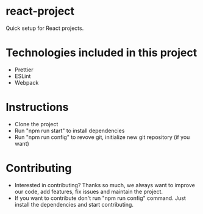 # react-project

Quick setup for React projects.

# Technologies included in this project

- Prettier
- ESLint
- Webpack

# Instructions

- Clone the project
- Run "npm run start" to install dependencies
- Run "npm run config" to revove git, initialize new git repository (if you want)

# Contributing

- Interested in contributing? Thanks so much, we always want to improve our code, add features, fix issues and maintain the project.
- If you want to contribute don't run "npm run config" command. Just install the dependencies and start contributing.
